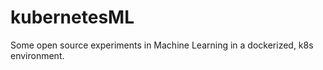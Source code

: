 kubernetesML
============

Some open source experiments in Machine Learning in a dockerized, k8s environment.
